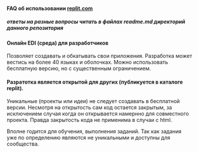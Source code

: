 #### FAQ об использовании <a href="https://replit.com/">replit.com</a>
##### ответы на разные вопросы читать в файлах readme.md директорий данного репозитория

#### Онлайн EDI (среда) для разработчиков
Позволяет создавать и обкатывать свои приложения. Разработка может вестись на более 40 языках и оболочках.
Можно использовать бесплатную версию, но с существенным ограничением.

#### Разратотка является открытой для других (публикуется в каталоге replit).
Уникальные (проекты или идеи) не следует создавать в бесплатной версии.
Несмотря на открытость сам код остается закрытым, за исключением случая когда он открывается намернно для совместного проекта. Правда закрытость кода не применима в случаи с html.

Вполне годится для обучения, выполнения заданий. Так как задания уже по определению являются не уникальными и доступны для сообщества.
